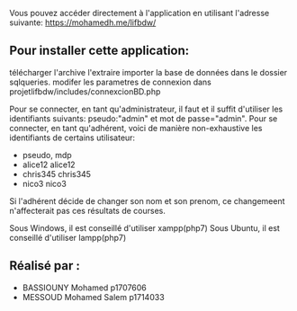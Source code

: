 Vous pouvez accéder directement à l'application en utilisant l'adresse suivante:
https://mohamedh.me/lifbdw/

## Pour installer cette application:

télécharger l'archive
l'extraire
importer la base de données dans le dossier sqlqueries.
modifer les parametres de connexion dans projetlifbdw/includes/connexcionBD.php


Pour se connecter, en tant qu'administrateur, il faut et il suffit d'utiliser
les identifiants suivants: pseudo:"admin" et mot de passe="admin".
Pour se connecter, en tant qu'adhérent, voici de manière non-exhaustive
les identifiants de certains utilisateur:
- pseudo,       mdp
- alice12       alice12
- chris345      chris345
- nico3         nico3

Si l'adhérent décide de changer son nom et son prenom, ce changemeent n'affecterait
pas ces résultats de courses.

Sous Windows, il est conseillé d'utiliser xampp(php7)
Sous Ubuntu, il est conseillé d'utiliser lampp(php7) 


## Réalisé par :
 -	BASSIOUNY Mohamed p1707606
 -	MESSOUD Mohamed Salem p1714033
